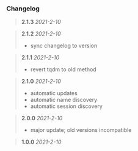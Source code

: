 ### Changelog

> **2.1.3**  *2021-2-10*

> **2.1.2**  *2021-2-10*
> - sync changelog to version

> **2.1.1**  *2021-2-10*
> - revert tqdm to old method

> **2.1.0**  *2021-2-10*
> - automatic updates
> - automatic name discovery
> - automatic session discovery

> **2.0.0**  *2021-2-10*
> - major update; old versions incompatible

> **1.0.0**  *2021-2-10*
